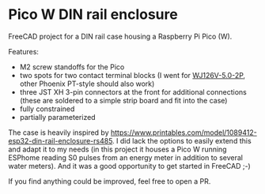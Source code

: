 # Pico W DIN rail enclosure

FreeCAD project for a DIN rail case housing a Raspberry Pi Pico (W). 

Features:
* M2 screw standoffs for the Pico
* two spots for two contact terminal blocks (I went for [WJ126V-5.0-2P](https://www.lcsc.com/product-detail/C8404.html), other Phoenix PT-style should also work)
* three JST XH 3-pin connectors at the front for additional connections (these are soldered to a simple strip board and fit into the case)
* fully constrained
* partially parameterized

The case is heavily inspired by https://www.printables.com/model/1089412-esp32-din-rail-enclosure-rs485. I did lack the options to easily extend this and adapt it to my needs (in this project it houses a Pico W running ESPhome reading S0 pulses from an energy meter in addition to several water meters). And it was a good opportunity to get started in FreeCAD ;-)

If you find anything could be improved, feel free to open a PR.
